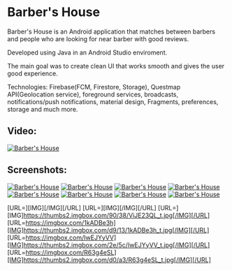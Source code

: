 # Barber's House

Barber's House is an Android application that matches between barbers and people who are looking for near barber with good reviews.

Developed using Java in an Android Studio enviroment.

The main goal was to create clean UI that works smooth and gives the user good experience.

Technologies: Firebase(FCM, Firestore, Storage), Questmap API(Geolocation service), foreground services, broadcasts, notifications/push notifications, material design, Fragments, preferences, storage and much more.

## Video:

[![Barber's House](http://img.youtube.com/vi/zcn0aEwRcvI/0.jpg)](https://www.youtube.com/watch?v=zcn0aEwRcvI)

## Screenshots:


[![Barber's House](https://thumbs2.imgbox.com/dc/5f/P2HCHYdF_t.jpg)](https://imgbox.com/P2HCHYdF)
[![Barber's House](https://thumbs2.imgbox.com/7a/de/m6Q8EXKu_t.jpg)](https://imgbox.com/gfjNm58o)
[![Barber's House](https://thumbs2.imgbox.com/12/bb/gfjNm58o_t.jpg)](https://imgbox.com/yl6hd75A)
[![Barber's House](https://thumbs2.imgbox.com/27/97/yl6hd75A_t.jpg)](https://imgbox.com/ViJE23QL)
[![Barber's House](http://img.youtube.com/vi/zcn0aEwRcvI/0.jpg)](https://www.youtube.com/watch?v=zcn0aEwRcvI)
[![Barber's House](http://img.youtube.com/vi/zcn0aEwRcvI/0.jpg)](https://www.youtube.com/watch?v=zcn0aEwRcvI)
[![Barber's House](http://img.youtube.com/vi/zcn0aEwRcvI/0.jpg)](https://www.youtube.com/watch?v=zcn0aEwRcvI)
[![Barber's House](http://img.youtube.com/vi/zcn0aEwRcvI/0.jpg)](https://www.youtube.com/watch?v=zcn0aEwRcvI)

[URL=][IMG][/IMG][/URL] [URL=][IMG][/IMG][/URL] [URL=][IMG]https://thumbs2.imgbox.com/90/38/ViJE23QL_t.jpg[/IMG][/URL] [URL=https://imgbox.com/1kADBe3h][IMG]https://thumbs2.imgbox.com/d9/13/1kADBe3h_t.jpg[/IMG][/URL] [URL=https://imgbox.com/IwEJYyVV][IMG]https://thumbs2.imgbox.com/2e/5c/IwEJYyVV_t.jpg[/IMG][/URL] [URL=https://imgbox.com/R63g4eSL][IMG]https://thumbs2.imgbox.com/d0/a3/R63g4eSL_t.jpg[/IMG][/URL]
